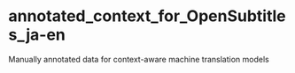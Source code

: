 # annotated_context_for_OpenSubtitles_ja-en
Manually annotated data for context-aware machine translation models
